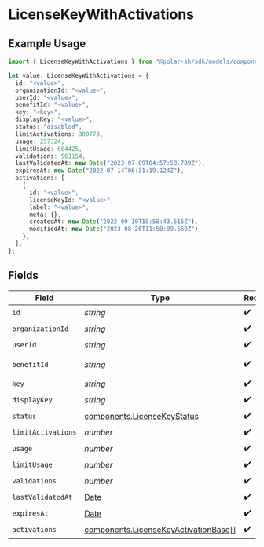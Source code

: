 # LicenseKeyWithActivations

## Example Usage

```typescript
import { LicenseKeyWithActivations } from "@polar-sh/sdk/models/components";

let value: LicenseKeyWithActivations = {
  id: "<value>",
  organizationId: "<value>",
  userId: "<value>",
  benefitId: "<value>",
  key: "<key>",
  displayKey: "<value>",
  status: "disabled",
  limitActivations: 300779,
  usage: 257324,
  limitUsage: 664425,
  validations: 563154,
  lastValidatedAt: new Date("2023-07-09T04:57:58.789Z"),
  expiresAt: new Date("2022-07-14T06:31:19.124Z"),
  activations: [
    {
      id: "<value>",
      licenseKeyId: "<value>",
      label: "<value>",
      meta: {},
      createdAt: new Date("2022-09-10T18:58:43.516Z"),
      modifiedAt: new Date("2023-08-26T11:58:09.669Z"),
    },
  ],
};
```

## Fields

| Field                                                                                         | Type                                                                                          | Required                                                                                      | Description                                                                                   |
| --------------------------------------------------------------------------------------------- | --------------------------------------------------------------------------------------------- | --------------------------------------------------------------------------------------------- | --------------------------------------------------------------------------------------------- |
| `id`                                                                                          | *string*                                                                                      | :heavy_check_mark:                                                                            | N/A                                                                                           |
| `organizationId`                                                                              | *string*                                                                                      | :heavy_check_mark:                                                                            | N/A                                                                                           |
| `userId`                                                                                      | *string*                                                                                      | :heavy_check_mark:                                                                            | N/A                                                                                           |
| `benefitId`                                                                                   | *string*                                                                                      | :heavy_check_mark:                                                                            | The benefit ID.                                                                               |
| `key`                                                                                         | *string*                                                                                      | :heavy_check_mark:                                                                            | N/A                                                                                           |
| `displayKey`                                                                                  | *string*                                                                                      | :heavy_check_mark:                                                                            | N/A                                                                                           |
| `status`                                                                                      | [components.LicenseKeyStatus](../../models/components/licensekeystatus.md)                    | :heavy_check_mark:                                                                            | N/A                                                                                           |
| `limitActivations`                                                                            | *number*                                                                                      | :heavy_check_mark:                                                                            | N/A                                                                                           |
| `usage`                                                                                       | *number*                                                                                      | :heavy_check_mark:                                                                            | N/A                                                                                           |
| `limitUsage`                                                                                  | *number*                                                                                      | :heavy_check_mark:                                                                            | N/A                                                                                           |
| `validations`                                                                                 | *number*                                                                                      | :heavy_check_mark:                                                                            | N/A                                                                                           |
| `lastValidatedAt`                                                                             | [Date](https://developer.mozilla.org/en-US/docs/Web/JavaScript/Reference/Global_Objects/Date) | :heavy_check_mark:                                                                            | N/A                                                                                           |
| `expiresAt`                                                                                   | [Date](https://developer.mozilla.org/en-US/docs/Web/JavaScript/Reference/Global_Objects/Date) | :heavy_check_mark:                                                                            | N/A                                                                                           |
| `activations`                                                                                 | [components.LicenseKeyActivationBase](../../models/components/licensekeyactivationbase.md)[]  | :heavy_check_mark:                                                                            | N/A                                                                                           |